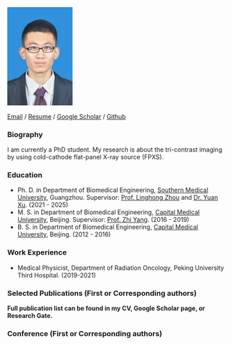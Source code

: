 
<img src="photo_wwj.png" data-canonical-src="photo_wwj.png" width="150"  />

[Email](mailto:wwj12110303@i.smu.edu.cn)  /  [Resume](./CV_WWJ/1_Curriculum_Vitae_20250228.pdf)  /  [Google Scholar](https://scholar.google.com/citations?user=j8PmNI4AAAAJ&hl=en)  /  [Github](https://github.com/WangjiangWu)

### Biography
I am currently a PhD student. My research is about the tri-contrast imaging by using cold-cathode flat-panel X-ray source (FPXS).

### Education
- Ph. D. in Department of Biomedical Engineering, [Southern Medical University](https://zh.wikipedia.org/zh-cn/%E5%8D%97%E6%96%B9%E5%8C%BB%E7%A7%91%E5%A4%A7%E5%AD%A6), Guangzhou. Supervisor: [Prof. Linghong Zhou](https://portal.smu.edu.cn/swyxgcxy/info/1021/1283.htm) and [Dr. Yuan Xu](https://portal.smu.edu.cn/swyxgcxy/info/1021/2625.htm). (2021 - 2025)
- M. S. in Department of Biomedical Engineering, [Capital Medical University](https://zh.wikipedia.org/zh-cn/%E9%A6%96%E9%83%BD%E5%8C%BB%E7%A7%91%E5%A4%A7%E5%AD%A6), Beijing. Supervisor: [Prof. Zhi Yang](http://ccmu.teacher.360eol.com/teacherBasic/preview?teacherId=11459). (2016 - 2019)
- B. S. in Department of Biomedical Engineering, [Capital Medical University](https://zh.wikipedia.org/zh-cn/%E9%A6%96%E9%83%BD%E5%8C%BB%E7%A7%91%E5%A4%A7%E5%AD%A6), Beijing. (2012 - 2016)

### Work Experience
- Medical Physicist, Department of Radiation Oncology, Peking University Third Hospital. (2019-2021)

### Selected Publications (First or Corresponding authors)
**Full publication list can be found in my CV, Google Scholar page, or Research Gate.**

### Conference (First or Corresponding authors)




